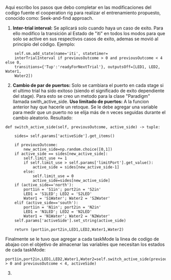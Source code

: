 Aqui escribo los pasos que debo completar en las modificaciones del codigo fuente el cooperation rig para realizar el entrenamiento propuesto, conocido como: Seek-and-find approach.

1. **Inter-trial interval:** Se aplicará solo cuando haya un caso de exito. Para ello modifico la transición al Estado de "iti" en todos los modos para que solo se active en sus respectivos casos de exito, ademas se movió al principio del código.
	Ejemplo:
```
	self.sm.add_state(name='iti', statetimer= 
	interTrialInterval if previousOutcome > 0 and previousOutcome < 4 else 0,
	transitions={'Tup':'readyForNextTrial'}, outputsOff=[LED1, LED2, Water1, 
	Water2])
```
2. **Cambio de par de puertos:** Solo se cambiara el puerto en cada stage si el ultimo trial ha sido exitoso (siendo el significado de exito dependiente del stage). Para esto se creo un metodo para la clase "Paradigm" llamada swith_active_side. **Uso limitado de puertos:** A la funcion anterior hay que hacerle un retoque. Se le debe agregar una variable para medir que un puerto no se elija más de n veces seguidas durante el cambio aleatorio.
	Resultado:

```
def switch_active_side(self, previousOutcome, active_side) -> tuple:

	sides= self.params['activeSide'].get_items()
	
	if previousOutcome:
		new_active_side=np.random.choice([0,1])
	if active_side == sides[new_active_side]:
		self.limit_use += 1
		if self.limit_use > self.params['limitPort'].get_value():
			active_side = sides[new_active_side-1]
		else:
			self.limit_use = 0
			active_side=sides[new_active_side]
	if (active_side=='north'):
		port1in = 'S1in'; port2in = 'S2in'
		LED1 = 'S1LED'; LED2 = 'S2LED'
		Water1 = 'S1Water'; Water2 = 'S2Water'
	elif (active_side=='south'):
		port1in = 'N1in'; port2in = 'N2in'
		LED1 = 'N1LED'; LED2 = 'N2LED'
		Water1 = 'N1Water'; Water2 = 'N2Water'
	self.params['activeSide'].set_string(active_side)
	
	return (port1in,port2in,LED1,LED2,Water1,Water2)
```

Finalmente se le tuvo que agregar a cada taskMode la linea de codigo de abajao con el objetivo de almacenar las variables que necesitan los estados de cada taskMode:

```
port1in,port2in,LED1,LED2,Water1,Water2=self.switch_active_side(previousOutcome > 0 and previousOutcome < 4, activeSide)
```

3. 